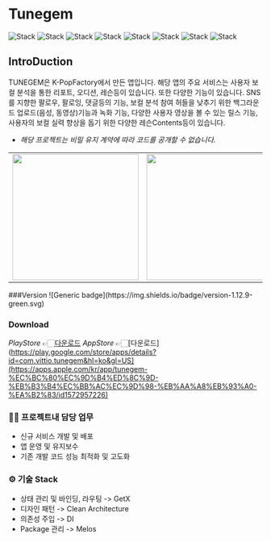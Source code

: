 <h1 align="left">Tunegem</h1>  

<div align="left">
 
![Stack](https://img.shields.io/badge/flutter-02569B?style=for-the-badge&logo=Flutter&logoColor=white)
![Stack](https://img.shields.io/badge/android-3DDC84?style=for-the-badge&logo=Android&logoColor=white)
![Stack](https://img.shields.io/badge/apple-000000?style=for-the-badge&logo=IOS&logoColor=white)
![Stack](https://img.shields.io/badge/dart-0175C2?style=for-the-badge&logo=Dart&logoColor=white)
![Stack](https://img.shields.io/badge/kotlin-7F52FF?style=for-the-badge&logo=Kotlin&logoColor=white)
![Stack](https://img.shields.io/badge/swift-F05138?style=for-the-badge&logo=Swift&logoColor=white)
![Stack](https://img.shields.io/badge/firebase-FFCA28?style=for-the-badge&logo=Firebase&logoColor=white)
![Stack](https://img.shields.io/badge/ffmpeg-#007808?style=for-the-badge&logo=FFmpeg&logoColor=white)
  
</div>

## IntroDuction  
TUNEGEM은 K-PopFactory에서 만든 앱입니다. 해당 앱의 주요 서비스는 사용자 보컬 분석을 통한 리포트, 오디션, 레슨등이 있습니다.
또한 다양한 기능이 있습니다. SNS를 지향한 팔로우, 팔로잉, 댓글등의 기능, 보컬 분석 참여 허들을 낮추기 위한 백그라운드 업로드(음성, 동영상)기능과 녹화 기능,
다양한 사용자 영상을 볼 수 있는 릴스 기능, 사용자의 보컬 실력 향상을 돕기 위한 다양한 레슨Contents등이 있습니다. 

* _해당 프로젝트는 비밀 유지 계약에 따라 코드를 공개할 수 없습니다._

<div align="left">
<table>
   <tr>
      <td>
         <img width="250px" src="https://play-lh.googleusercontent.com/lv0v5TMe76It-6IoPN0iL-DRthjCUUXKV3HLFoH14L50tGjXqngvHEb8NHvUkRDKbQ=w526-h296-rw">
      </td>
      <td>
         <img width="250px" src="https://play-lh.googleusercontent.com/hZpBs3wfvZFwtQUyhYNGbnyrOXU3ULk7p9XI3qMmKEmK0sH72YOCQ_V3LltQfQawYhI=w526-h296-rw">
      </td>
      <td>
         <img width="250px" src="https://play-lh.googleusercontent.com/i_0_Cxv9QQgKi2gCKeJFAtwHYxKRcra9A5J4IrKCDCo9aLLxwbNlKV073SHxwy10bUM=w526-h296-rw">
      </td>
      <td>
         <img width="250px" src="https://play-lh.googleusercontent.com/vJXaYvCX_CZ1P9Xid7H5V52UXcVNxLASeYfFTTan7e6uv7fb3QGdtvG0m9UYXaIsI7HG=w526-h296-rw">
      </td>
      <td>
         <img width="250px" src="https://play-lh.googleusercontent.com/oUUgyj_jS_S4dXrwwkThyLeWkVO0dTq178A8g9PYHBoYNmDv3VJ5gbhJ-PB6FMJ6uvQ=w526-h296-rw">
      </td>
   </tr>
</table> 
</div>
###Version
![Generic badge](https://img.shields.io/badge/version-1.12.9-green.svg)

### Download  
_PlayStore_ 👉🏻[다운로드]([https://drive.google.com/file/d/1ruBQovASZY0D_ppkiltXThmqzcCsqXss/view?usp=drive_link](https://play.google.com/store/apps/details?id=com.vittio.tunegem&hl=ko&gl=US))  
_AppStore_ 👉🏻[다운로드](https://play.google.com/store/apps/details?id=com.vittio.tunegem&hl=ko&gl=US](https://apps.apple.com/kr/app/tunegem-%EC%BC%80%EC%9D%B4%ED%8C%9D-%EB%B3%B4%EC%BB%AC%EC%9D%98-%EB%AA%A8%EB%93%A0-%EA%B2%83/id1572957226)  
   
### 🧑‍💻 프로젝트내 담당 업무  
+ 신규 서비스 개발 및 배포
+ 앱 운영 및 유지보수
+ 기존 개발 코드 성능 최적화 및 고도화
   
### ⚙️ 기술 Stack  
* 상태 관리 및 바인딩, 라우팅 -> GetX  
* 디자인 패턴 -> Clean Architecture  
* 의존성 주입 -> DI  
* Package 관리 -> Melos   
